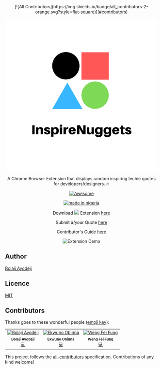 <div align="center">
[![All Contributors](https://img.shields.io/badge/all_contributors-2-orange.svg?style=flat-square)](#contributors)

![inspireNuggets](/tab-icon.png)

A Chrome Browser Extension that displays random inspiring techie quotes for developers/designers. :fire:

[![Awesome](https://cdn.rawgit.com/sindresorhus/awesome/d7305f38d29fed78fa85652e3a63e154dd8e8829/media/badge.svg)](https://github.com/sindresorhus/awesome)

[![made in nigeria](https://img.shields.io/badge/made%20in-nigeria-008751.svg?style=for-the-badge)](https://github.com/acekyd/made-in-nigeria)


Download <img src="https://raw.githubusercontent.com/alrra/browser-logos/master/src/chrome/chrome_48x48.png" width="15" /></a> Extension [here](https://chrome.google.com/webstore/detail/inspirenuggets-for-chrome/acnfgdioohhajabdofaadfdhmlkphmlb)

Submit a/your Quote [here](https://goo.gl/forms/a7F16zmOKFCCw6483)

Contributor's Guide [here](https://github.com/BolajiAyodeji/inspireNuggets/blob/master/docs/README.md)

![Extension Demo](img/demo.gif)

</div>


## Author
[Bolaji Ayodeji](https://github.com/BolajiAyodeji)

## Licence
[MIT](https://opensource.org/licenses/MIT)

## Contributors

Thanks goes to these wonderful people ([emoji key](https://allcontributors.org/docs/en/emoji-key)):

<!-- ALL-CONTRIBUTORS-LIST:START - Do not remove or modify this section -->
<!-- prettier-ignore -->
<table><tr><td align="center"><a href="https://bolajiayodeji.com"><img src="https://avatars2.githubusercontent.com/u/30334776?v=4" width="100px;" alt="Bolaji Ayodeji"/><br /><sub><b>Bolaji Ayodeji</b></sub></a><br /><a href="https://github.com/BolajiAyodeji/inspireNuggets/commits?author=bolajiayodeji" title="Code">💻</a></td><td align="center"><a href="https://github.com/Ekwuno"><img src="https://avatars1.githubusercontent.com/u/35943047?v=4" width="100px;" alt="Ekwuno Obinna"/><br /><sub><b>Ekwuno Obinna</b></sub></a><br /><a href="https://github.com/BolajiAyodeji/inspireNuggets/commits?author=Ekwuno" title="Code">💻</a></td><td align="center"><a href="https://github.com/Siphon880gh"><img src="https://avatars0.githubusercontent.com/u/5465445?v=4" width="100px;" alt="Weng Fei Fung"/><br /><sub><b>Weng Fei Fung</b></sub></a><br /><a href="https://github.com/BolajiAyodeji/inspireNuggets/commits?author=Siphon880gh" title="Code">💻</a></td></tr></table>

<!-- ALL-CONTRIBUTORS-LIST:END -->

This project follows the [all-contributors](https://github.com/all-contributors/all-contributors) specification. Contributions of any kind welcome!
